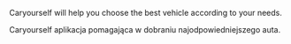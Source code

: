 Caryourself will help you choose the best vehicle according to your needs.

Caryourself aplikacja pomagająca w dobraniu najodpowiedniejszego auta.
